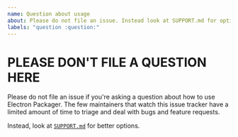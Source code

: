 ```yaml
---
name: Question about usage
about: Please do not file an issue. Instead look at SUPPORT.md for options
labels: "question :question:"
---
```


# PLEASE DON'T FILE A QUESTION HERE

Please do not file an issue if you're asking a question about how to use Electron Packager. The few
maintainers that watch this issue tracker have a limited amount of time to triage and deal with bugs and feature requests.

Instead, look at [`SUPPORT.md`](https://github.com/electron/electron-packager/blob/master/SUPPORT.md) for better options.

